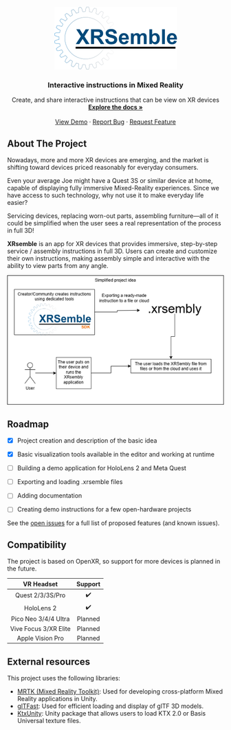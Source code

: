 <!-- PROJECT LOGO -->
<br />
<div align="center">
  <a href="https://github.com/othneildrew/Best-README-Template">
    <img src="images/logo.png" alt="Logo" width="285" height="146">
  </a>

  <h3 align="center">Interactive instructions in Mixed Reality</h3>

  <p align="center">
    Create, and share interactive instructions that can be view on XR devices
    <br />
    <a href="https://kamil-roszak.github.io/XRsemble"><strong>Explore the docs »</strong></a>
    <br />
    <br />
    <a href="https://github.com/Kamil-Roszak/XRsemble">View Demo</a>
    ·
    <a href="https://github.com/Kamil-Roszak/XRsemble/issues/new?labels=bug&template=bug-report---.md">Report Bug</a>
    ·
    <a href="https://github.com/Kamil-Roszak/XRsemble/issues/new?labels=enhancement&template=feature-request---.md">Request Feature</a>
  </p>
</div>

<!-- ABOUT THE PROJECT -->
## About The Project

Nowadays, more and more XR devices are emerging, and the market is shifting toward devices priced reasonably for everyday consumers.

Even your average Joe might have a Quest 3S or similar device at home, capable of displaying fully immersive Mixed-Reality experiences. Since we have access to such technology, why not use it to make everyday life easier?

Servicing devices, replacing worn-out parts, assembling furniture—all of it could be simplified when the user sees a real representation of the process in full 3D!

**XRsemble** is an app for XR devices that provides immersive, step-by-step service / assembly instructions in full 3D. Users can create and customize their own instructions, making assembly simple and interactive with the ability to view parts from any angle.

<img src="images/XRSemblyDiagram_0.drawio.png" alt="AppIdea" >

<!-- ROADMAP -->
## Roadmap

- [x] Project creation and description of the basic idea  
- [x] Basic visualization tools available in the editor and working at runtime  
- [ ] Building a demo application for HoloLens 2 and Meta Quest  
- [ ] Exporting and loading .xrsemble files  
- [ ] Adding documentation  
- [ ] Creating demo instructions for a few open-hardware projects


See the [open issues](https://github.com/Kamil-Roszak/XRsemble/issues) for a full list of proposed features (and known issues).

## Compatibility

The project is based on OpenXR, so support for more devices is planned in the future.

| VR Headset           | Support        |
| :-------------------: | :------------: |
| Quest 2/3/3S/Pro     | :heavy_check_mark: |
| HoloLens 2           | :heavy_check_mark: |
| Pico Neo 3/4/4 Ultra | Planned        |
| Vive Focus 3/XR Elite| Planned        |
| Apple Vision Pro     | Planned        |

## External resources

This project uses the following libraries:

- [MRTK (Mixed Reality Toolkit)](https://github.com/microsoft/MixedRealityToolkit-Unity): Used for developing cross-platform Mixed Reality applications in Unity.
- [glTFast](https://github.com/atteneder/glTFast): Used for efficient loading and display of glTF 3D models.
- [KtxUnity](https://github.com/atteneder/KtxUnity): Unity package that allows users to load KTX 2.0 or Basis Universal texture files. 
